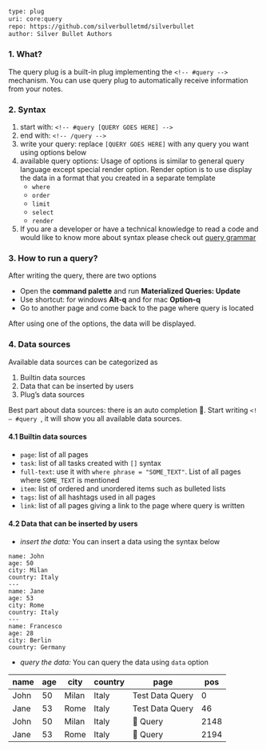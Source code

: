 ```meta
type: plug
uri: core:query
repo: https://github.com/silverbulletmd/silverbullet
author: Silver Bullet Authors
```

### 1. What?
The query plug is a built-in plug implementing the `<!-- #query -->` mechanism. You can use query plug to automatically receive information from your notes.

### 2. Syntax
1. start with: `<!-- #query [QUERY GOES HERE] -->`
2. end with: `<!-- /query -->`
3. write your query: replace `[QUERY GOES HERE]` with any query you want using options below
4. available query options: Usage of options is similar to general query language except special render option. Render option is to use display the data in a format that you created in a separate template
   * `where`
   * `order`
   * `limit`
   * `select`
   * `render`
5. If you are a developer or have a technical knowledge to read a code and would like to know more about syntax please check out [query grammar](https://github.com/silverbulletmd/silverbullet/blob/main/packages/plugs/query/query.grammar)

### 3. How to run a query?
After writing the query, there are two options
* Open the **command palette** and run **Materialized Queries: Update**
* Use shortcut: for windows **Alt-q** and for mac **Option-q**
* Go to another page and come back to the page where query is located

After using one of the options, the data will be displayed.

### 4. Data sources
Available data sources can be categorized as
1. Builtin data sources
2. Data that can be inserted by users
3. Plug’s data sources

Best part about data sources: there is an auto completion 🎉. Start writing `<!— #query `, it will show you all available data sources.  

#### 4.1 Builtin data sources
* `page`: list of all pages
* `task`: list of all tasks created with `[]` syntax
* `full-text`: use it with `where phrase = "SOME_TEXT"`. List of all pages where `SOME_TEXT` is mentioned
* `item`: list of ordered and unordered items such as bulleted lists
* `tags`: list of all hashtags used in all pages
* `link`: list of all pages giving a link to the page where query is written

#### 4.2 Data that can be inserted by users
* *insert the data:* You can insert a data using the syntax below
```data
name: John
age: 50
city: Milan
country: Italy
---
name: Jane
age: 53
city: Rome
country: Italy
---
name: Francesco
age: 28
city: Berlin
country: Germany
```
* *query the data:* You can query the data using `data` option
<!-- #query data where age > 20 and country = "Italy" -->
|name|age|city |country|page           |pos |
|----|--|-----|-----|---------------|----|
|John|50|Milan|Italy|Test Data Query|0   |
|Jane|53|Rome |Italy|Test Data Query|46  |
|John|50|Milan|Italy|🔌 Query       |2148|
|Jane|53|Rome |Italy|🔌 Query       |2194|
<!-- /query -->
 

